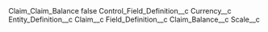 <?xml version="1.0" encoding="UTF-8"?>
<CustomMetadata xmlns="http://soap.sforce.com/2006/04/metadata" xmlns:xsi="http://www.w3.org/2001/XMLSchema-instance" xmlns:xsd="http://www.w3.org/2001/XMLSchema">
    <label>Claim_Claim_Balance</label>
    <protected>false</protected>
    <values>
        <field>Control_Field_Definition__c</field>
        <value xsi:type="xsd:string">Currency__c</value>
    </values>
    <values>
        <field>Entity_Definition__c</field>
        <value xsi:type="xsd:string">Claim__c</value>
    </values>
    <values>
        <field>Field_Definition__c</field>
        <value xsi:type="xsd:string">Claim_Balance__c</value>
    </values>
    <values>
        <field>Scale__c</field>
        <value xsi:nil="true"/>
    </values>
</CustomMetadata>
